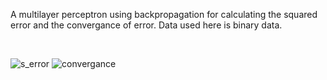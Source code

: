 A multilayer perceptron using backpropagation for calculating the squared error and the convergance of error. Data used here is binary data.

<br>

![s_error](https://user-images.githubusercontent.com/19575321/58207723-1577ec00-7d05-11e9-9c39-82fc806ff4a6.png)
![convergance](https://user-images.githubusercontent.com/19575321/58207721-14df5580-7d05-11e9-829d-601bdea530f8.png)
